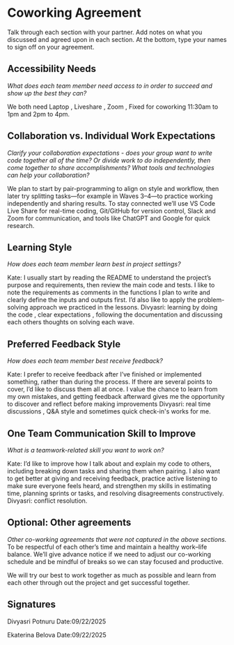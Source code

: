# Coworking Agreement

Talk through each section with your partner. Add notes on what you discussed and agreed upon in each section. At the bottom, type your names to sign off on your agreement.


## Accessibility Needs
*What does each team member need access to in order to succeed and show up the best they can?*

We both need Laptop ,  Liveshare , Zoom , Fixed for coworking 11:30am to 1pm and 2pm to 4pm.

## Collaboration vs. Individual Work Expectations
*Clarify your collaboration expectations - does your group want to write code together all of the time? Or divide work to do independently, then come together to share accomplishments? What tools and technologies can help your collaboration?*

We plan to start by pair-programming to align on style and workflow, then later try splitting tasks—for example in Waves 3–4—to practice working independently and sharing results.
To stay connected we’ll use VS Code Live Share for real-time coding, Git/GitHub for version control, Slack and Zoom for communication, and tools like ChatGPT and Google for quick research.

## Learning Style
*How does each team member learn best in project settings?*

Kate: I usually start by reading the README to understand the project’s purpose and requirements, then review the main code and tests. I like to note the requirements as comments in the functions I plan to write and clearly define the inputs and outputs first. I’d also like to apply the problem-solving approach we practiced in the lessons.
Divyasri: learning by doing the code , clear expectations , following the documentation and discussing each others thoughts on solving each wave.

## Preferred Feedback Style
*How does each team member best receive feedback?*

Kate: I prefer to receive feedback after I’ve finished or implemented something, rather than during the process. If there are several points to cover, I’d like to discuss them all at once. I value the chance to learn from my own mistakes, and getting feedback afterward gives me the opportunity to discover and reflect before making improvements
Divyasri: real time discussions , Q&A style and sometimes quick check-in's works for me.

## One Team Communication Skill to Improve
*What is a teamwork-related skill you want to work on?*

Kate: I’d like to improve how I talk about and explain my code to others, including breaking down tasks and sharing them when pairing. I also want to get better at giving and receiving feedback, practice active listening to make sure everyone feels heard, and strengthen my skills in estimating time, planning sprints or tasks, and resolving disagreements constructively.
Divyasri: conflict resolution.

## Optional: Other agreements
*Other co-working agreements that were not captured in the above sections.*
To be respectful of each other’s time and maintain a healthy work–life balance. We’ll give advance notice if we need to adjust our co-working schedule and be mindful of breaks so we can stay focused and productive.

We will try our best to work together as much as possible and learn from each other through out the project and get successful together.

## Signatures
Divyasri Potnuru
Date:09/22/2025

Ekaterina Belova
Date:09/22/2025
